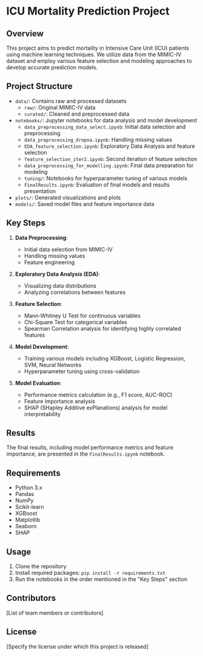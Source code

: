 # ICU Mortality Prediction Project

## Overview
This project aims to predict mortality in Intensive Care Unit (ICU) patients using machine learning techniques. We utilize data from the MIMIC-IV dataset and employ various feature selection and modeling approaches to develop accurate prediction models.

## Project Structure
- `data/`: Contains raw and processed datasets
  - `raw/`: Original MIMIC-IV data
  - `curated/`: Cleaned and preprocessed data
- `notebooks/`: Jupyter notebooks for data analysis and model development
  - `data_preprocessing_data_select.ipynb`: Initial data selection and preprocessing
  - `data_preprocessing_dropna.ipynb`: Handling missing values
  - `EDA_feature_selection.ipynb`: Exploratory Data Analysis and feature selection
  - `feature_selection_iter2.ipynb`: Second iteration of feature selection
  - `data_preprocessing_for_modelling.ipynb`: Final data preparation for modeling
  - `tuning/`: Notebooks for hyperparameter tuning of various models
  - `FinalResults.ipynb`: Evaluation of final models and results presentation
- `plots/`: Generated visualizations and plots
- `models/`: Saved model files and feature importance data

## Key Steps
1. **Data Preprocessing**: 
   - Initial data selection from MIMIC-IV
   - Handling missing values
   - Feature engineering

2. **Exploratory Data Analysis (EDA)**:
   - Visualizing data distributions
   - Analyzing correlations between features

3. **Feature Selection**:
   - Mann-Whitney U Test for continuous variables
   - Chi-Square Test for categorical variables
   - Spearman Correlation analysis for identifying highly correlated features

4. **Model Development**:
   - Training various models including XGBoost, Logistic Regression, SVM, Neural Networks
   - Hyperparameter tuning using cross-validation

5. **Model Evaluation**:
   - Performance metrics calculation (e.g., F1 score, AUC-ROC)
   - Feature importance analysis
   - SHAP (SHapley Additive exPlanations) analysis for model interpretability

## Results
The final results, including model performance metrics and feature importance, are presented in the `FinalResults.ipynb` notebook.

## Requirements
- Python 3.x
- Pandas
- NumPy
- Scikit-learn
- XGBoost
- Matplotlib
- Seaborn
- SHAP

## Usage
1. Clone the repository
2. Install required packages: `pip install -r requirements.txt`
3. Run the notebooks in the order mentioned in the "Key Steps" section

## Contributors
[List of team members or contributors]

## License
[Specify the license under which this project is released]